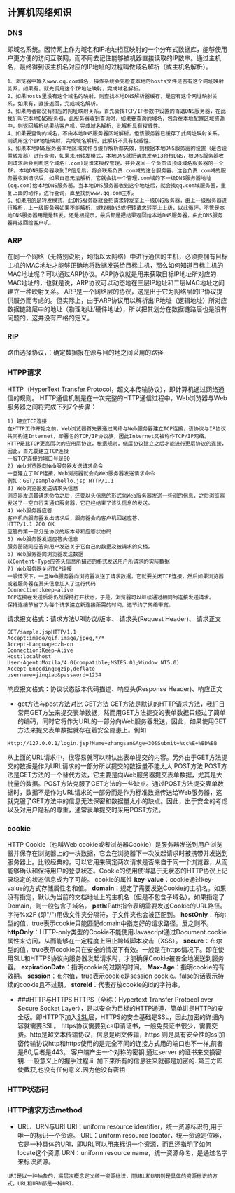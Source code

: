## 计算机网络知识
### DNS
即域名系统。因特网上作为域名和IP地址相互映射的一个分布式数据库，能够使用户更方便的访问互联网，而不用去记住能够被机器直接读取的IP数串。通过主机名，最终得到该主机名对应的IP地址的过程叫做域名解析（或主机名解析）。

```
1、浏览器中输入www.qq.com域名，操作系统会先检查本地的hosts文件是否有这个网址映射关系，如果有，就先调用这个IP地址映射，完成域名解析。 
2、如果hosts里没有这个域名的映射，则查找本地DNS解析器缓存，是否有这个网址映射关系，如果有，直接返回，完成域名解析。 
3、如果两者都没有相应的网址映射关系，首先会找TCP/IP参数中设置的首选DNS服务器，在此我们叫它本地DNS服务器，此服务器收到查询时，如果要查询的域名，包含在本地配置区域资源中，则返回解析结果给客户机，完成域名解析，此解析具有权威性。 
4、如果要查询的域名，不由本地DNS服务器区域解析，但该服务器已缓存了此网址映射关系，则调用这个IP地址映射，完成域名解析，此解析不具有权威性。 
5、如果本地DNS服务器本地区域文件与缓存解析都失效，则根据本地DNS服务器的设置（是否设置转发器）进行查询，如果未用转发模式，本地DNS就把请求发至13台根DNS，根DNS服务器收到请求后会判断这个域名(.com)是谁来授权管理，并会返回一个负责该顶级域名服务器的一个IP。本地DNS服务器收到IP信息后，将会联系负责.com域的这台服务器。这台负责.com域的服务器收到请求后，如果自己无法解析，它就会找一个管理.com域的下一级DNS服务器地址(qq.com)给本地DNS服务器。当本地DNS服务器收到这个地址后，就会找qq.com域服务器，重复上面的动作，进行查询，直至找到www.qq.com主机。 
6、如果用的是转发模式，此DNS服务器就会把请求转发至上一级DNS服务器，由上一级服务器进行解析，上一级服务器如果不能解析，或找根DNS或把转请求转至上上级，以此循环。不管是本地DNS服务器用是是转发，还是根提示，最后都是把结果返回给本地DNS服务器，由此DNS服务器再返回给客户机。 
```
### ARP
在同一个网络（无特别说明，均指以太网络）中进行通信的主机，必须要拥有目标主机的MAC地址才能够正确地将数据发送给目标主机，那么如何知道目标主机的MAC地址呢？可以通过ARP协议。ARP协议就是用来获取目标IP地址所对应的MAC地址的，也就是说，ARP协议可以动态地在三层IP地址和二层MAC地址之间建立一种映射关系。 
ARP是一个网络层的协议，这是出于它为网络层的IP协议提供服务而考虑的。但实际上，由于ARP协议用以解析出IP地址（逻辑地址）所对应数据链路层中的地址（物理地址/硬件地址），所以把其划分在数据链路层也是没有问题的，这并没有严格的定义。

### RIP
路由选择协议，：确定数据报在源与目的地之间采用的路径


### HTPP请求
HTTP（HyperText Transfer Protocol，超文本传输协议），即计算机通过网络通信的规则。
HTTP通信机制是在一次完整的HTTP通信过程中，Web浏览器与Web服务器之间将完成下列7个步骤：

```
1) 建立TCP连接
在HTTP工作开始之前，Web浏览器首先要通过网络与Web服务器建立TCP连接，该协议与IP协议共同构建Internet，即著名的TCP/IP协议族，因此Internet又被称作TCP/IP网络。
HTTP是比TCP更高层次的应用层协议，根据规则，低层协议建立之后才能进行更层协议的连接，因此，首先要建立TCP连接
一般TCP连接的端口号是80
2) Web浏览器向Web服务器发送请求命令
一旦建立了TCP连接，Web浏览器就会向Web服务器发送请求命令
例如：GET/sample/hello.jsp HTTP/1.1
3) Web浏览器发送请求头信息
浏览器发送其请求命令之后，还要以头信息的形式向Web服务器发送一些别的信息，之后浏览器发送了一空白行来通知服务器，它已经结束了该头信息的发送。
4) Web服务器应答
客户机向服务器发出请求后，服务器会向客户机回送应答，
HTTP/1.1 200 OK
应答的第一部分是协议的版本号和应答状态码
5) Web服务器发送应答头信息
服务器随同应答向用户发送关于它自己的数据及被请求的文档。
6) Web服务器向浏览器发送数据
以Content-Type应答头信息所描述的格式发送用户所请求的实际数据
7) Web服务器关闭TCP连接
一般情况下，一旦Web服务器向浏览器发送了请求数据，它就要关闭TCP连接，然后如果浏览器或者服务器在其头信息加入了这行代码
Connection:keep-alive
TCP连接在发送后将仍然保持打开状态，于是，浏览器可以继续通过相同的连接发送请求。
保持连接节省了为每个请求建立新连接所需的时间，还节约了网络带宽。
```
请求报文格式：请求方法URI协议/版本、 请求头(Request Header)、 请求正文

```
GET/sample.jspHTTP/1.1
Accept:image/gif.image/jpeg,*/*
Accept-Language:zh-cn
Connection:Keep-Alive
Host:localhost
User-Agent:Mozila/4.0(compatible;MSIE5.01;Window NT5.0)
Accept-Encoding:gzip,deflate
username=jinqiao&password=1234
```
响应报文格式：协议状态版本代码描述、响应头(Response Header)、响应正文

* get方法与post方法对比
GET方法
GET方法是默认的HTTP请求方法，我们日常用GET方法来提交表单数据，然而用GET方法提交的表单数据只经过了简单的编码，同时它将作为URL的一部分向Web服务器发送，因此，如果使用GET方法来提交表单数据就存在着安全隐患上。例如

```
Http://127.0.0.1/login.jsp?Name=zhangsan&Age=30&Submit=%cc%E+%BD%BB
```
从上面的URL请求中，很容易就可以辩认出表单提交的内容。另外由于GET方法提交的数据是作为URL请求的一部分所以提交的数据量不能太大
POST方法
POST方法是GET方法的一个替代方法，它主要是向Web服务器提交表单数据，尤其是大批量的数据。POST方法克服了GET方法的一些缺点。通过POST方法提交表单数据时，数据不是作为URL请求的一部分而是作为标准数据传送给Web服务器，这就克服了GET方法中的信息无法保密和数据量太小的缺点。因此，出于安全的考虑以及对用户隐私的尊重，通常表单提交时采用POST方法。

### cookie
HTTP Cookie（也叫Web cookie或者浏览器Cookie）是服务器发送到用户浏览器并保存在浏览器上的一块数据，它会在浏览器下一次发起请求时被携带并发送到服务器上。比较经典的，可以它用来确定两次请求是否来自于同一个浏览器，从而能够确认和保持用户的登录状态。Cookie的使用使得基于无状态的HTTP协议上记录稳定的状态信息成为了可能。
cookie的属性
**key-value**：cookie通过key-value的方式存储属性名和值。
**domain**：规定了需要发送Cookie的主机名。如果没有指定，默认为当前的文档地址上的主机名（但是不包含子域名）。如果指定了Domain，则一般包含子域名。
**path**:Path指令表明需要发送Cookie的URL路径。字符%x2F (即"/")用做文件夹分隔符，子文件夹也会被匹配到。
**hostOnly**：布尔型的值，true表示cookie只能匹配domain中指定好的请求路径。反之则不。
**httpOnly**：HTTP-only类型的Cookie不能使用Javascript通过Document.cookie
属性来访问，从而能够在一定程度上阻止跨域脚本攻击（XSS）。
**secure**：布尔型的值，true表示cookie只在安全的情况下有效。一般是在https情况下。即在使用SLL和HTTPS协议向服务器发起请求时，才能确保Cookie被安全地发送到服务器。
**expirationDate**：指明cookie的过期的时间。
**Max-Age**：指明cookie的有效期。
**session**：布尔值，true表示cookie是session cookie。false的话表示持续的cookie且不过期。
**storeId**：代表存放cookie的id的字符串。
* ###HTTP与HTTPS
HTTPS（全称：Hypertext Transfer Protocol over Secure Socket Layer），是以安全为目标的HTTP通道，简单讲是HTTP的安全版。即HTTP下加入[SSL](http://baike.baidu.com/link?url=ReeViRPfQxCp-XDgoF5EGCd3kyhEiqZjL7sXLjS1fzQp4fPORcKLtKn9aHfdroEHONJAo_DurfcVcVEF030agK)层，HTTPS的安全基础是SSL，因此加密的详细内容就需要SSL。
https协议需要到ca申请证书，一般免费证书很少，需要交费。http是超文本传输协议，信息是明文传输，https 则是具有安全性的ssl加密传输协议http和https使用的是完全不同的连接方式用的端口也不一样,前者是80,后者是443。
客户端产生一个对称的密钥,通过server 的证书来交换密钥. 一般意义上的握手过程.ii. 加下来所有的信息往来就都是加密的. 第三方即使截获,也没有任何意义.因为他没有密钥

### HTTP状态码


### HTTP请求方法method


* URL、URN与URI
URI：uniform resource identifier，统一资源标识符,用于唯一的标识一个资源。
URL：uniform resource locator，统一资源定位器，它是一种具体的URI，即URL可以用来标识一个资源，而且还指明了如何locate这个资源
URN：uniform resource name，统一资源命名，是通过名字来标识资源。

```
URI是以一种抽象的，高层次概念定义统一资源标识，而URL和URN则是具体的资源标识的方式。URL和URN都是一种URI。
```